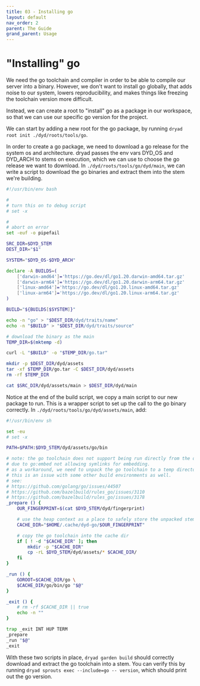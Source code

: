 ```yaml
---
title: 03 - Installing go
layout: default
nav_order: 2
parent: The Guide
grand_parent: Usage
---
```


# "Installing" go

We need the go toolchain and compiler in order to be able to compile our server into a binary.  However, we don't want to install go globally, that adds noise to our system, lowers reproducibility, and makes things like freezing the toolchain version more difficult.

Instead, we can create a root to "install" go as a package in our workspace, so that we can use our specific go version for the project.

We can start by adding a new root for the go package, by running `dryad root init ./dyd/roots/tools/go`.

In order to create a go package, we need to download a go release for the system os and architecture.  dryad passes the env vars DYD_OS and DYD_ARCH to stems on execution, which we can use to choose the go release we want to download.  In `./dyd/roots/tools/go/dyd/main`, we can write a script to download the go binaries and extract them into the stem we're building.

```sh
#!/usr/bin/env bash

#
# turn this on to debug script
# set -x

#
# abort on error
set -euf -o pipefail

SRC_DIR=$DYD_STEM
DEST_DIR="$1"

SYSTEM="$DYD_OS-$DYD_ARCH"

declare -A BUILDS=(
	['darwin-amd64']='https://go.dev/dl/go1.20.darwin-amd64.tar.gz'
	['darwin-arm64']='https://go.dev/dl/go1.20.darwin-arm64.tar.gz'
	['linux-amd64']='https://go.dev/dl/go1.20.linux-amd64.tar.gz'
	['linux-arm64']='https://go.dev/dl/go1.20.linux-arm64.tar.gz'
)

BUILD="${BUILDS[$SYSTEM]}"

echo -n "go" > "$DEST_DIR/dyd/traits/name"
echo -n "$BUILD" > "$DEST_DIR/dyd/traits/source"

# download the binary as the main
TEMP_DIR=$(mktemp -d)

curl -L "$BUILD" -o "$TEMP_DIR/go.tar"

mkdir -p $DEST_DIR/dyd/assets
tar -xf $TEMP_DIR/go.tar -C $DEST_DIR/dyd/assets
rm -rf $TEMP_DIR

cat $SRC_DIR/dyd/assets/main > $DEST_DIR/dyd/main
```

Notice at the end of the build script, we copy a main script to our new package to run.  This is a wrapper script to set up the call to the go binary correctly.  In `./dyd/roots/tools/go/dyd/assets/main`, add:

```sh
#!/usr/bin/env sh

set -eu
# set -x

PATH=$PATH:$DYD_STEM/dyd/assets/go/bin

# note: the go toolchain does not support being run directly from the dryad heap,
# due to go:embed not allowing symlinks for embedding.
# as a workaround, we need to unpack the go toolchain to a temp directory when we want to use it
# this is an issue with some other build environments as well.
# see:
# https://github.com/golang/go/issues/44507
# https://github.com/bazelbuild/rules_go/issues/3110
# https://github.com/bazelbuild/rules_go/issues/3178
_prepare () {
	OUR_FINGERPRINT=$(cat $DYD_STEM/dyd/fingerprint)

	# use the heap context as a place to safely store the unpacked stem
	CACHE_DIR="$HOME/.cache/dyd-go/$OUR_FINGERPRINT"

	# copy the go toolchain into the cache dir
	if [ ! -d "$CACHE_DIR" ]; then
		mkdir -p "$CACHE_DIR"
		cp -rL $DYD_STEM/dyd/assets/* $CACHE_DIR/
	fi
}

_run () {
	GOROOT=$CACHE_DIR/go \
	$CACHE_DIR/go/bin/go "$@"
}

_exit () {
	# rm -rf $CACHE_DIR || true
	echo -n ""
}

trap _exit INT HUP TERM
_prepare
_run "$@"
_exit

```

With these two scripts in place, `dryad garden build` should correctly download and extract the go toolchain into a stem.  You can verify this by running `dryad sprouts exec --include=go -- version`, which should print out the go version.

